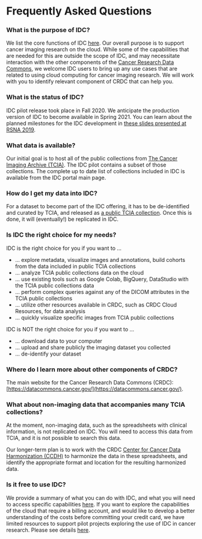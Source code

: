 # Frequently Asked Questions

### What is the purpose of IDC?

We list the core functions of IDC [here](core-functions-of-idc.md). Our overall purpose is to support cancer imaging research on the cloud. While some of the capabilities that are needed for this are outside the scope of IDC, and may necessitate interaction with the other components of the [Cancer Research Data Commons](https://datacommons.cancer.gov/), we welcome IDC users to bring up any use cases that are related to using cloud computing for cancer imaging research. We will work with you to identify relevant component of CRDC that can help you.

### What is the status of IDC?

IDC pilot release took place in Fall 2020. We anticipate the production version of IDC to become available in Spring 2021. You can learn about the planned milestones for the IDC development in [these slides presented at RSNA 2019](http://bit.ly/idc-rsna19).

### What data is available?

Our initial goal is to host all of the public collections from [The Cancer Imaging Archive \(TCIA\)](https://www.cancerimagingarchive.net/). The IDC pilot contains a subset of those collections. The complete up to date list of collections included in IDC is available from the IDC portal main page.

### How do I get my data into IDC?

For a dataset to become part of the IDC offering, it has to be de-identified and curated by TCIA, and released as [a public TCIA collection](https://www.cancerimagingarchive.net/collections/). Once this is done, it will \(eventually!\) be replicated in IDC.

### Is IDC the right choice for my needs?

IDC is the right choice for you if you want to ...

* ... explore metadata, visualize images and annotations, build cohorts from the data included in public TCIA collections
* ... analyze TCIA public collections data on the cloud
* ... use existing tools such as Google Colab, BigQuery, DataStudio with the TCIA public collections data
* ... perform complex queries against any of the DICOM attributes in the TCIA public collections
* ... utilize other resources available in CRDC, such as CRDC Cloud Resources, for data analysis
* ... quickly visualize specific images from TCIA public collections

IDC is NOT the right choice for you if you want to ...

* ... download data to your computer
* ... upload and share publicly the imaging dataset you collected 
* ... de-identify your dataset

### Where do I learn more about other components of CRDC?

The main website for the Cancer Research Data Commons \(CRDC\): [https://datacommons.cancer.gov/](https://datacommons.cancer.gov/).

### What about non-imaging data that accompanies many TCIA collections?

At the moment, non-imaging data, such as the spreadsheets with clinical information, is not replicated on IDC. You will need to access this data from TCIA, and it is not possible to search this data.

Our longer-term plan is to work with the CRDC [Center for Cancer Data Harmonization \(CCDH\)](https://datacommons.cancer.gov/center-cancer-data-harmonization) to harmonize the data in these spreadsheets, and identify the appropriate format and location for the resulting harmonized data. 

### Is it free to use IDC?

We provide a summary of what you can do with IDC, and what you will need to access specific capabilities [here](getting-started-with-idc.md). If you want to explore the capabilities of the cloud that require a billing account, and would like to develop a better understanding of the costs before committing your credit card, we have limited resources to support pilot projects exploring the use of IDC in cancer research. Please see details [here](introduction/requesting-gcp-cloud-credits.md).

